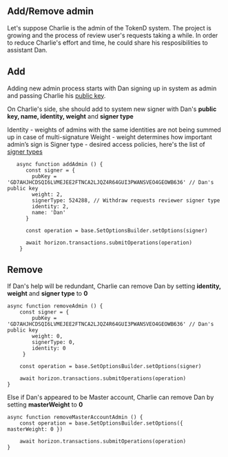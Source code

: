 ## Add/Remove admin
Let's suppose Charlie is the admin of the TokenD system. The project is growing and the process of review user's requests taking a while. In order to reduce Charlie's effort and time, he could share his resposibilities to assistant Dan.

## Add
Adding new admin process starts with Dan signing up in system as admin and passing Charlie his [public key](/technical-details/key-entities/accounts#account-id).

On Charlie's side, she should add to system new signer with Dan's **public key, name, identity, weight** and **signer type**

Identity - weights of admins with the same identities are not being summed up in case of multi-signature
Weight - weight determines how important admin’s sign is
Signer type - desired access policies, here's the list of [signer types](/technical-details/key-entities/signer#signer-types)

       async function addAdmin () {
          const signer = {
            pubKey = 'GD7AHJHCDSQI6LVMEJEE2FTNCA2LJQZ4R64GUI3PWANSVEO4GEOWB636' // Dan's public key
            weight: 2,
            signerType: 524288, // Withdraw requests reviewer signer type
            identity: 2,
            name: 'Dan'
          }

          const operation = base.SetOptionsBuilder.setOptions(signer)
    ​
          await horizon.transactions.submitOperations(operation)
        }

## Remove

If Dan's help will be redundant, Charlie can remove Dan by setting  **identity, weight** and **signer type** to **0**

    async function removeAdmin () {
        const signer = {
            pubKey = 'GD7AHJHCDSQI6LVMEJEE2FTNCA2LJQZ4R64GUI3PWANSVEO4GEOWB636' // Dan's public key
            weight: 0,
            signerType: 0,
            identity: 0
         }

        const operation = base.SetOptionsBuilder.setOptions(signer)
    ​
        await horizon.transactions.submitOperations(operation)
    }

Else if Dan's appeared to be Master account, Charlie can remove Dan by setting  **masterWeight** to **0**

    async function removeMasterAccountAdmin () {
        const operation = base.SetOptionsBuilder.setOptions({ masterWeight: 0 })
    ​
        await horizon.transactions.submitOperations(operation)
    }
